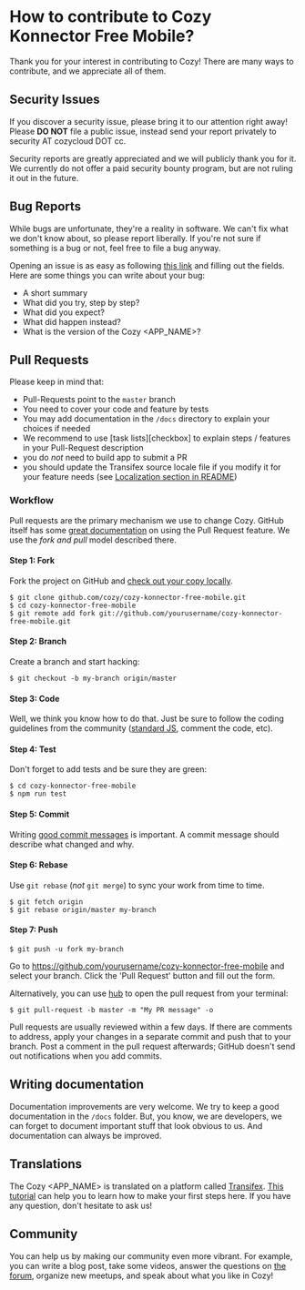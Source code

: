 How to contribute to Cozy Konnector Free Mobile?
================================================

Thank you for your interest in contributing to Cozy! There are many ways to contribute, and we appreciate all of them.


Security Issues
---------------

If you discover a security issue, please bring it to our attention right away! Please **DO NOT** file a public issue, instead send your report privately to security AT cozycloud DOT cc.

Security reports are greatly appreciated and we will publicly thank you for it. We currently do not offer a paid security bounty program, but are not ruling it out in the future.


Bug Reports
-----------

While bugs are unfortunate, they're a reality in software. We can't fix what we don't know about, so please report liberally. If you're not sure if something is a bug or not, feel free to file a bug anyway.

Opening an issue is as easy as following [this link][issues] and filling out the fields. Here are some things you can write about your bug:

- A short summary
- What did you try, step by step?
- What did you expect?
- What did happen instead?
- What is the version of the Cozy <APP_NAME>?


Pull Requests
-------------

Please keep in mind that:

- Pull-Requests point to the `master` branch
- You need to cover your code and feature by tests
- You may add documentation in the `/docs` directory to explain your choices if needed
- We recommend to use [task lists][checkbox] to explain steps / features in your Pull-Request description
- you do _not_ need to build app to submit a PR
- you should update the Transifex source locale file if you modify it for your feature needs (see [Localization section in README][localization])


### Workflow

Pull requests are the primary mechanism we use to change Cozy. GitHub itself has some [great documentation][pr] on using the Pull Request feature. We use the _fork and pull_ model described there.

#### Step 1: Fork

Fork the project on GitHub and [check out your copy locally][forking].

```
$ git clone github.com/cozy/cozy-konnector-free-mobile.git
$ cd cozy-konnector-free-mobile
$ git remote add fork git://github.com/yourusername/cozy-konnector-free-mobile.git
```

#### Step 2: Branch

Create a branch and start hacking:

```
$ git checkout -b my-branch origin/master
```

#### Step 3: Code

Well, we think you know how to do that. Just be sure to follow the coding guidelines from the community ([standard JS][stdjs], comment the code, etc).

#### Step 4: Test

Don't forget to add tests and be sure they are green:

```
$ cd cozy-konnector-free-mobile
$ npm run test
```

#### Step 5: Commit

Writing [good commit messages][commitmsg] is important. A commit message should describe what changed and why.

#### Step 6: Rebase

Use `git rebase` (_not_ `git merge`) to sync your work from time to time.

```
$ git fetch origin
$ git rebase origin/master my-branch
```

#### Step 7: Push

```
$ git push -u fork my-branch
```

Go to https://github.com/yourusername/cozy-konnector-free-mobile and select your branch. Click the 'Pull Request' button and fill out the form.

Alternatively, you can use [hub] to open the pull request from your terminal:

```
$ git pull-request -b master -m "My PR message" -o
```

Pull requests are usually reviewed within a few days. If there are comments to address, apply your changes in a separate commit and push that to your branch. Post a comment in the pull request afterwards; GitHub doesn't send out notifications when you add commits.


Writing documentation
---------------------

Documentation improvements are very welcome. We try to keep a good documentation in the `/docs` folder. But, you know, we are developers, we can forget to document important stuff that look obvious to us. And documentation can always be improved.


Translations
------------

The Cozy <APP_NAME> is translated on a platform called [Transifex][tx]. [This tutorial][tx-start] can help you to learn how to make your first steps here. If you have any question, don't hesitate to ask us!


Community
---------

You can help us by making our community even more vibrant. For example, you can write a blog post, take some videos, answer the questions on [the forum][forum], organize new meetups, and speak about what you like in Cozy!



[issues]: https://github.com/cozy/cozy-konnector-free-mobile/issues/new
[pr]: https://help.github.com/categories/collaborating-with-issues-and-pull-requests/
[forking]: http://blog.campoy.cat/2014/03/github-and-go-forking-pull-requests-and.html
[stdjs]: http://standardjs.com/
[commitmsg]: http://tbaggery.com/2008/04/19/a-note-about-git-commit-messages.html
[localization]: https://github.com/cozy/cozy-konnector-free-mobile/blob/master/README.md#localization
[hub]: https://hub.github.com/
[tx]: https://www.transifex.com/cozy/
[tx-start]: http://docs.transifex.com/getting-started/translators/
[forum]: https://forum.cozy.io/
